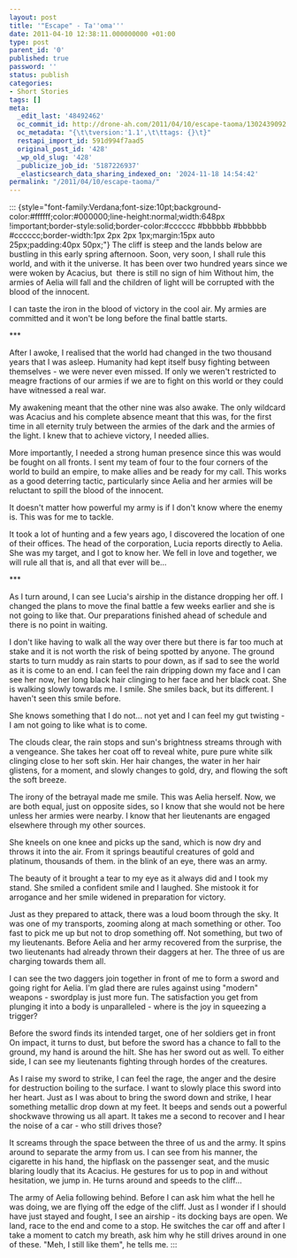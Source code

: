 ```yaml
---
layout: post
title: '"Escape" - Ta''oma'''
date: 2011-04-10 12:38:11.000000000 +01:00
type: post
parent_id: '0'
published: true
password: ''
status: publish
categories:
- Short Stories
tags: []
meta:
  _edit_last: '48492462'
  oc_commit_id: http://drone-ah.com/2011/04/10/escape-taoma/1302439092
  oc_metadata: "{\t\tversion:'1.1',\t\ttags: {}\t}"
  restapi_import_id: 591d994f7aad5
  original_post_id: '428'
  _wp_old_slug: '428'
  _publicize_job_id: '5187226937'
  _elasticsearch_data_sharing_indexed_on: '2024-11-18 14:54:42'
permalink: "/2011/04/10/escape-taoma/"
---
```


::: {style="font-family:Verdana;font-size:10pt;background-color:#ffffff;color:#000000;line-height:normal;width:648px !important;border-style:solid;border-color:#cccccc #bbbbbb #bbbbbb #cccccc;border-width:1px 2px 2px 1px;margin:15px auto 25px;padding:40px 50px;"}
The cliff is steep and the lands below are bustling in this early spring
afternoon. Soon, very soon, I shall rule this world, and with it the
universe. It has been over two hundred years since we were woken by
Acacius, but  there is still no sign of him Without him, the armies of
Aelia will fall and the children of light will be corrupted with the
blood of the innocent.

I can taste the iron in the blood of victory in the cool air. My armies
are committed and it won\'t be long before the final battle starts.

\*\*\*

After I awoke, I realised that the world had changed in the two thousand
years that I was asleep. Humanity had kept itself busy fighting between
themselves - we were never even missed. If only we weren\'t restricted
to meagre fractions of our armies if we are to fight on this world or
they could have witnessed a real war.

My awakening meant that the other nine was also awake. The only wildcard
was Acacius and his complete absence meant that this was, for the first
time in all eternity truly between the armies of the dark and the armies
of the light. I knew that to achieve victory, I needed allies.

More importantly, I needed a strong human presence since this was would
be fought on all fronts. I sent my team of four to the four corners of
the world to build an empire, to make allies and be ready for my call.
This works as a good deterring tactic, particularly since Aelia and her
armies will be reluctant to spill the blood of the innocent.

It doesn\'t matter how powerful my army is if I don\'t know where the
enemy is. This was for me to tackle.

It took a lot of hunting and a few years ago, I discovered the location
of one of their offices. The head of the corporation, Lucia reports
directly to Aelia. She was my target, and I got to know her. We fell in
love and together, we will rule all that is, and all that ever will
be\...

\*\*\*

As I turn around, I can see Lucia\'s airship in the distance dropping
her off. I changed the plans to move the final battle a few weeks
earlier and she is not going to like that. Our preparations finished
ahead of schedule and there is no point in waiting.

I don\'t like having to walk all the way over there but there is far too
much at stake and it is not worth the risk of being spotted by anyone.
The ground starts to turn muddy as rain starts to pour down, as if sad
to see the world as it is come to an end. I can feel the rain dripping
down my face and I can see her now, her long black hair clinging to her
face and her black coat. She is walking slowly towards me. I smile. She
smiles back, but its different. I haven\'t seen this smile before.

She knows something that I do not\... not yet and I can feel my gut
twisting - I am not going to like what is to come.

The clouds clear, the rain stops and sun\'s brightness streams through
with a vengeance. She takes her coat off to reveal white, pure pure
white silk clinging close to her soft skin. Her hair changes, the water
in her hair glistens, for a moment, and slowly changes to gold, dry, and
flowing the soft the soft breeze.

The irony of the betrayal made me smile. This was Aelia herself. Now, we
are both equal, just on opposite sides, so I know that she would not be
here unless her armies were nearby. I know that her lieutenants are
engaged elsewhere through my other sources.

She kneels on one knee and picks up the sand, which is now dry and
throws it into the air. From it springs beautiful creatures of gold and
platinum, thousands of them. in the blink of an eye, there was an army.

The beauty of it brought a tear to my eye as it always did and I took my
stand. She smiled a confident smile and I laughed. She mistook it for
arrogance and her smile widened in preparation for victory.

Just as they prepared to attack, there was a loud boom through the sky.
It was one of my transports, zooming along at mach something or other.
Too fast to pick me up but not to drop something off. Not something, but
two of my lieutenants. Before Aelia and her army recovered from the
surprise, the two lieutenants had already thrown their daggers at her.
The three of us are charging towards them all.

I can see the two daggers join together in front of me to form a sword
and going right for Aelia. I\'m glad there are rules against using
\"modern\" weapons - swordplay is just more fun. The satisfaction you
get from plunging it into a body is unparalleled - where is the joy in
squeezing a trigger?

Before the sword finds its intended target, one of her soldiers get in
front On impact, it turns to dust, but before the sword has a chance to
fall to the ground, my hand is around the hilt. She has her sword out as
well. To either side, I can see my lieutenants fighting through hordes
of the creatures.

As I raise my sword to strike, I can feel the rage, the anger and the
desire for destruction boiling to the surface. I want to slowly place
this sword into her heart. Just as I was about to bring the sword down
and strike, I hear something metallic drop down at my feet. It beeps and
sends out a powerful shockwave throwing us all apart. It takes me a
second to recover and I hear the noise of a car - who still drives
those?

It screams through the space between the three of us and the army. It
spins around to separate the army from us. I can see from his manner,
the cigarette in his hand, the hipflask on the passenger seat, and the
music blaring loudly that its Acacius. He gestures for us to pop in and
without hesitation, we jump in. He turns around and speeds to the
cliff\...

The army of Aelia following behind. Before I can ask him what the hell
he was doing, we are flying off the edge of the cliff. Just as I wonder
if I should have just stayed and fought, I see an airship - its docking
bays are open. We land, race to the end and come to a stop. He switches
the car off and after I take a moment to catch my breath, ask him why he
still drives around in one of these. \"Meh, I still like them\", he
tells me.
:::
